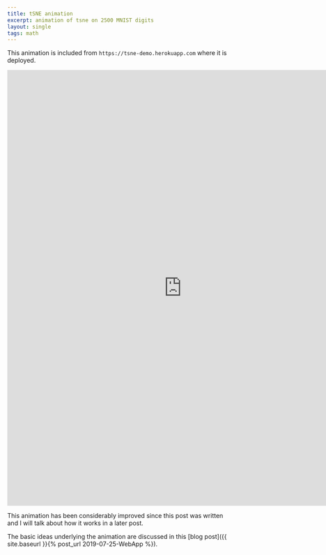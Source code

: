 ```yaml
---
title: tSNE animation
excerpt: animation of tsne on 2500 MNIST digits
layout: single
tags: math
---
```


This animation is included from ```https://tsne-demo.herokuapp.com```
where it is deployed.

<iframe height="1000" width="800" src="https://tsne-demo.herokuapp.com" frameborder="0" border="0"></iframe>


This animation has been considerably improved since this post was written and I will talk about how it works
in a later post.

The basic ideas underlying the animation are discussed 
in this
[blog post]({{ site.baseurl }}{% post_url 2019-07-25-WebApp %}).  
